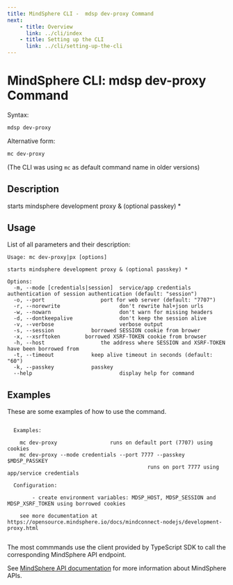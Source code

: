 ```yaml
---
title: MindSphere CLI -  mdsp dev-proxy Command
next:
    - title: Overview
      link: ../cli/index
    - title: Setting up the CLI
      link: ../cli/setting-up-the-cli
---
```



# MindSphere CLI: mdsp dev-proxy Command

Syntax:

```bash
mdsp dev-proxy
```

Alternative form:

```bash
mc dev-proxy
```

(The CLI was using `mc` as default command name in older versions)

## Description

starts mindsphere development proxy & (optional passkey) *

## Usage

List of all parameters and their description:

```text
Usage: mc dev-proxy|px [options]

starts mindsphere development proxy & (optional passkey) *

Options:
  -m, --mode [credentials|session]  service/app credentials authentication of session authentication (default: "session")
  -o, --port                  port for web server (default: "7707")
  -r, --norewrite                   don't rewrite hal+json urls
  -w, --nowarn                      don't warn for missing headers
  -d, --dontkeepalive               don't keep the session alive
  -v, --verbose                     verbose output
  -s, --session            borrowed SESSION cookie from brower
  -x, --xsrftoken        borrowed XSRF-TOKEN cookie from browser
  -h, --host                  the address where SESSION and XSRF-TOKEN have been borrowed from
  -t, --timeout            keep alive timeout in seconds (default: "60")
  -k, --passkey            passkey
  --help                            display help for command

```

## Examples

These are some examples of how to use the command. 

```text

  Examples:

    mc dev-proxy  				 runs on default port (7707) using cookies
    mc dev-proxy --mode credentials --port 7777 --passkey $MDSP_PASSKEY 
                                        	 runs on port 7777 using app/service credentials

  Configuration:

    	- create environment variables: MDSP_HOST, MDSP_SESSION and MDSP_XSRF_TOKEN using borrowed cookies 

    see more documentation at https://opensource.mindsphere.io/docs/mindconnect-nodejs/development-proxy.html


```

The most commmands use the client provided by TypeScript SDK to call the corresponding MindSphere API endpoint.

See [MindSphere API documentation](https://documentation.mindsphere.io/MindSphere/apis/index.html) for more information about MindSphere APIs.